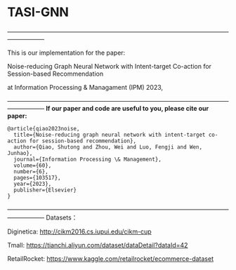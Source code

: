 # TASI-GNN
——————————————————————————————————————————

This is our implementation for the paper:

Noise-reducing Graph Neural Network with Intent-target Co-action for Session-based Recommendation 

at Information Processing & Managament (IPM) 2023,

——————————————————————————————————————————
**If our paper and code are useful to you, please cite our paper:**
```
@article{qiao2023noise,
  title={Noise-reducing graph neural network with intent-target co-action for session-based recommendation},
  author={Qiao, Shutong and Zhou, Wei and Luo, Fengji and Wen, Junhao},
  journal={Information Processing \& Management},
  volume={60},
  number={6},
  pages={103517},
  year={2023},
  publisher={Elsevier}
}
```

——————————————————————————————————————————
Datasets：

Diginetica: http://cikm2016.cs.iupui.edu/cikm-cup

Tmall: https://tianchi.aliyun.com/dataset/dataDetail?dataId=42

RetailRocket: https://www.kaggle.com/retailrocket/ecommerce-dataset

